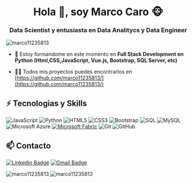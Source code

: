 <h1 align="center">Hola 👋, soy Marco Caro 🐵</h1>
<h3 align="center">Data Scientist y entusiasta en Data Analitycs y Data Engineer</h3>

<p align="left"> <img src="https://komarev.com/ghpvc/?username=marco11235813" alt="marco11235813" /> </p>

- 🌱 Estoy formandome en este momento en **Full Stack Development en Python (Html,CSS,JavaScript, Vue.js, Bootstrap, SQL Server, etc)**

- 👨‍💻 Todos mis proyectos puedes encontrarlos en [https://github.com/marco11235813/](https://github.com/marco11235813/)


## ⚡ Tecnologias y Skills

![JavaScript](https://img.shields.io/badge/-JavaScript-black?style=flat-square&logo=javascript)
![Python](https://img.shields.io/badge/-Python-black?style=flat-square&logo=Python)
![HTML5](https://img.shields.io/badge/-HTML5-E34F26?style=flat-square&logo=html5&logoColor=white)
![CSS3](https://img.shields.io/badge/-CSS3-1572B6?style=flat-square&logo=css3)
![Bootstrap](https://img.shields.io/badge/-Bootstrap-563D7C?style=flat-square&logo=bootstrap)
![SQL](https://img.shields.io/badge/-SQL-black?style=flat-square&logo=sql)
![MySQL](https://img.shields.io/badge/-MySQL-black?style=flat-square&logo=mysql)
![Microsoft Azure](https://img.shields.io/badge/Microsoft%20Azure-232F7E?style=flat-square&logo=microsoft-azure)
[![Microsoft Fabric](https://img.shields.io/badge/Microsoft%20Fabric-blue?style=flat-square&logo=data:image/png;base64,iVBORw0KGgoAAAANSUhEUgAAACAAAAAgCAYAAABzenr0AAAAm0lEQVR4Ae3ZAQYCQRSEsUMls2MSmgnCoAQMqgIDKCc0QIYgEGJBIRFQSiURbqgkZuFI6iJCRZPFSi2fJRYH3D4CG6fgDw8HNvX0b4Dx9kAlfPnjyAf39ffw8AmJ0NChV2IkwPgC4F/B8B34jyA80e/gB/jmVwcGCQTUlxgf6A/kblyDAIHPXx7+AH4P+K+dpxh8x8Pvu4Y/uP/QL9gF+yZMgG8BmFAvQK/8fF6BOo6OoHVB/iOwFyB1wCLg6Mqj3D3zI/FwcAH4M6uhO8BOoMAvQ2H8j4CMoCAAAAAElFTkSuQmCC)](https://debruyn.dev/2023/all-microsoft-fabric-icons-for-diagramming/Fabric_final_x256.png)
![Git](https://img.shields.io/badge/-Git-black?style=flat-square&logo=git)
![GitHub](https://img.shields.io/badge/-GitHub-181717?style=flat-square&logo=github)




## 📫 Contacto
[![Linkedin Badge](https://img.shields.io/badge/-marcoantoniocaro22459711b-blue?style=flat-square&logo=Linkedin&logoColor=white&link=www.linkedin.com/in/marco-antonio-caro-22459711b/)](www.linkedin.com/in/marco-antonio-caro-22459711b/)
[![Gmail Badge](https://img.shields.io/badge/-marcocaro329@gmail.com-c14438?style=flat-square&logo=Gmail&logoColor=white&link=mailto:marcocaro329@gmail.com)](mailto:marcocaro329@gmail.com)




<p><img align="left" src="https://github-readme-stats.vercel.app/api/top-langs/?username=marco11235813&layout=compact" alt="marco11235813" /></p>
<p><img align="center" src="https://github-readme-stats.vercel.app/api?username=marco11235813&show_icons=true" alt="marco11235813" /></p>


